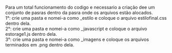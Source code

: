 Para um total funcionamento do codigo e necessario a criação dee um conjunto de pasras dentro da pasra onde os arquivos estão alocados.<br>
1°: crie uma pasta e nomei-a como _estilo e coloque o arquivo estilofinal.css dentro dela.<br>
2°: crie uma pasta e nomei-a como _javascript e coloque o arquivo estorage1.js dentro dela.<br>
3°: crie uma pasta e nomei-a como _imagens e coloque os arquivos terminados em .png dentro dela.
